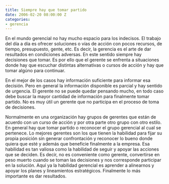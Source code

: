 ```yaml
---
title: Siempre hay que tomar partido
date: 2006-02-20 08:00:00 Z
categories:
- gerencia
---
```


En el mundo gerencial no hay mucho espacio para los indecisos. El trabajo del día a día es ofrecer soluciones o vías de acción con pocos recursos, de tiempo, presupuesto, gente, etc. Es decir, la gerencia es el arte de dar resultados en condiciones adversas. En este sentido siempre hay decisiones que tomar. Es por ello que el gerente se enfrenta a situaciones donde hay que escuchar distintas alternativas o cursos de acción y hay que tomar algúno para continuar.

En el mejor de los casos hay información suficiente para informar esa decisión. Pero en general la información disponible es parcial y hay sentido de urgencia. El gerente no se puede quedar pensando mucho, en todo caso debe buscar la mayor cantidad de información para finalmente tomar partido. No es muy útil un gerente que no participa en el proceso de toma de decisiones.

Normalmente en una organización hay grupos de gerentes que están de acuerdo con un curso de acción y por otra parte otro grupo con otro estilo. En general hay que tomar partido o reconocer el grupo gerencial al cual se pertenece. Lo mejores gerentes son los que tienen la habilidad para fijar su propia posición sin generar confrontación y reconocer lo bueno donde quiera que esté y además que beneficie finalmente a la empresa. Esa habilidad es tan valiosa como la habilidad de seguir y apoyar las acciones que se deciden. Es decir, no es conveniente como gerente, convertirse en peso muerto cuando se toman las decisiones y nos corresponde participar en la solución. Aquí ya la habilidad gerencial es aprender a alinearnos y apoyar los planes y lineamientos estratégicos. Finalmente lo más importante es dar resultados.